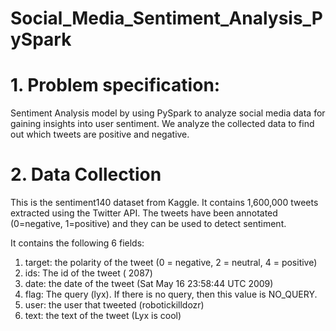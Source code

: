 # Social_Media_Sentiment_Analysis_PySpark
# 1. Problem specification:
Sentiment Analysis model by using PySpark to analyze social media data for gaining insights into user sentiment. We analyze the collected data to find out which tweets are positive and negative.

# 2. Data Collection
This is the sentiment140 dataset from Kaggle. It contains 1,600,000 tweets extracted using the Twitter API. The tweets have been annotated (0=negative, 1=positive) and they can be used to detect sentiment.

It contains the following 6 fields:
  1. target: the polarity of the tweet (0 = negative, 2 = neutral, 4 = positive)
  2. ids: The id of the tweet ( 2087)
  3. date: the date of the tweet (Sat May 16 23:58:44 UTC 2009)
  4. flag: The query (lyx). If there is no query, then this value is NO_QUERY.
  5. user: the user that tweeted (robotickilldozr)
  6. text: the text of the tweet (Lyx is cool)
